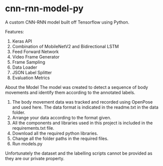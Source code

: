 # cnn-rnn-model-py
A custom CNN-RNN model built off Tensorflow using Python.

Features:
1. Keras API
2. Combination of MobileNetV2 and Bidirectional LSTM
4. Feed Forward Network
5. Video Frame Generator
6. Frame Sampling
7. Data Loader
8. JSON Label Splitter
10. Evaluation Metrics

About the Model
The model was created to detect a sequence of body movements and identify them according to the annotated labels.
1. The body movement data was tracked and recorded using OpenPose and used here. The data format is indicated in the readme.txt in the data folder.
2. Arrange your data according to the format given.
3. All the components and libraries used in this project is included in the requirements.txt file.
4. Download all the required python libraries.
5. Change all the folder paths in the required files.
6. Run models.py 

Unfortunately the dataset and the labelling scripts cannot be provided as they are our private property.
